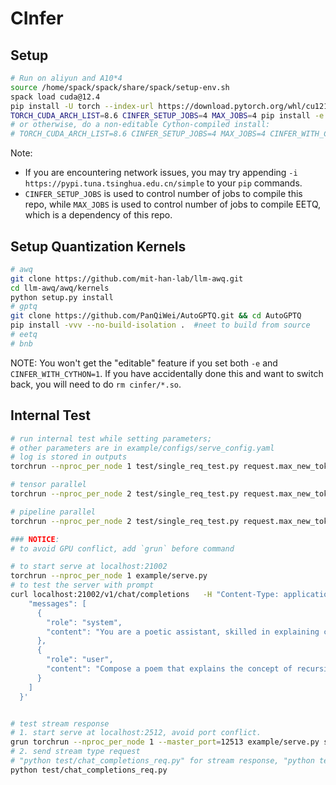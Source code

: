 # CInfer

## Setup

```bash
# Run on aliyun and A10*4
source /home/spack/spack/share/spack/setup-env.sh
spack load cuda@12.4
pip install -U torch --index-url https://download.pytorch.org/whl/cu121 # Install torch. You have to change `cu121` to your cuda version
TORCH_CUDA_ARCH_LIST=8.6 CINFER_SETUP_JOBS=4 MAX_JOBS=4 pip install -e . # Editable install
# or otherwise, do a non-editable Cython-compiled install:
# TORCH_CUDA_ARCH_LIST=8.6 CINFER_SETUP_JOBS=4 MAX_JOBS=4 CINFER_WITH_CYTHON=1 pip install .
```

Note:
- If you are encountering network issues, you may try appending `-i https://pypi.tuna.tsinghua.edu.cn/simple` to your `pip` commands.
- `CINFER_SETUP_JOBS` is used to control number of jobs to compile this repo, while `MAX_JOBS` is used to control number of jobs to compile EETQ, which is a dependency of this repo.

## Setup Quantization Kernels
```bash
# awq
git clone https://github.com/mit-han-lab/llm-awq.git
cd llm-awq/awq/kernels
python setup.py install
# gptq
git clone https://github.com/PanQiWei/AutoGPTQ.git && cd AutoGPTQ
pip install -vvv --no-build-isolation .  #neet to build from source
# eetq
# bnb
```

NOTE: You won't get the "editable" feature if you set both `-e` and `CINFER_WITH_CYTHON=1`. If you have accidentally done this and want to switch back, you will need to do `rm cinfer/*.so`.

## Internal Test

```bash
# run internal test while setting parameters; 
# other parameters are in example/configs/serve_config.yaml
# log is stored in outputs
torchrun --nproc_per_node 1 test/single_req_test.py request.max_new_tokens=64

# tensor parallel
torchrun --nproc_per_node 2 test/single_req_test.py request.max_new_tokens=64 infer.parallel_type=tensor

# pipeline parallel
torchrun --nproc_per_node 2 test/single_req_test.py request.max_new_tokens=64 infer.parallel_type=pipe

### NOTICE:
# to avoid GPU conflict, add `grun` before command
```



```bash
# to start serve at localhost:21002
torchrun --nproc_per_node 1 example/serve.py
# to test the server with prompt
curl localhost:21002/v1/chat/completions   -H "Content-Type: application/json"  -d '{
    "messages": [
      {
        "role": "system",
        "content": "You are a poetic assistant, skilled in explaining complex programming concepts with creative flair."
      },
      {
        "role": "user",
        "content": "Compose a poem that explains the concept of recursion in programming."
      }
    ]
  }'


# test stream response
# 1. start serve at localhost:2512, avoid port conflict.
grun torchrun --nproc_per_node 1 --master_port=12513 example/serve.py serve.port=2512
# 2. send stream type request
# "python test/chat_completions_req.py" for stream response, "python test/chat_completions_req.py 1" for non-stream
python test/chat_completions_req.py
```
